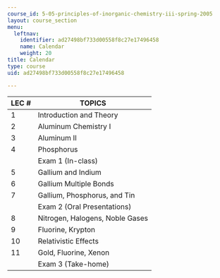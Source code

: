 ```yaml
---
course_id: 5-05-principles-of-inorganic-chemistry-iii-spring-2005
layout: course_section
menu:
  leftnav:
    identifier: ad27498bf733d00558f8c27e17496458
    name: Calendar
    weight: 20
title: Calendar
type: course
uid: ad27498bf733d00558f8c27e17496458

---
```


| LEC # | TOPICS |
| --- | --- |
| 1 | Introduction and Theory |
| 2 | Aluminum Chemistry I |
| 3 | Aluminum II |
| 4 | Phosphorus |
| &nbsp; | Exam 1 (In-class) |
| 5 | Gallium and Indium |
| 6 | Gallium Multiple Bonds |
| 7 | Gallium, Phosphorus, and Tin |
| &nbsp; | Exam 2 (Oral Presentations) |
| 8 | Nitrogen, Halogens, Noble Gases |
| 9 | Fluorine, Krypton |
| 10 | Relativistic Effects |
| 11 | Gold, Fluorine, Xenon |
| &nbsp; | Exam 3 (Take-home)